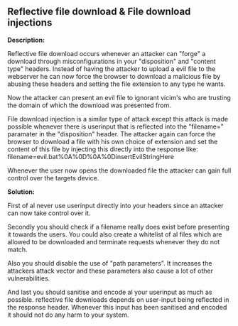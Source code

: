 Reflective file download & File download injections
-------

**Description:**

Reflective file download occurs whenever an attacker can "forge" a download through
misconfigurations in your "disposition" and "content type" headers. Instead of having
the attacker to upload a evil file to the webserver he can now force the browser to download
a malicious file by abusing these headers and setting the file extension to any type he wants.

Now the attacker can present an evil file to ignorant vicim's who are trusting the 
domain of which the download was presented from.

File download injection is a similar type of attack except this attack is made possible
whenever there is userinput that is reflected into the "filename=" paramater in the 
"disposition" header. The attacker again can force the browser to download a file with his
own choice of extension and set the content of this file by injecting this directly
into the response like: filename=evil.bat%0A%0D%0A%0DinsertEvilStringHere

Whenever the user now opens the downloaded file the attacker can gain full control over
the targets device.

**Solution:**

First of al never use userinput directly into your headers since an attacker can now
take control over it. 

Secondly you should check if a filename really does exist before 
presenting it towards the users. You could also create a whitelist of al files which
are allowed to be downloaded and terminate requests whenever they do not match.

Also you should disable the use of "path parameters". It increases the attackers attack 
vector and these parameters also cause a lot of other vulnerabilities.

And last you should sanitise and encode al your userinput as much as possible.
reflective file downloads depends on user-input being reflected in the response header.
Whenever this input has been sanitised and encoded it should not do any harm to your system.

 



   